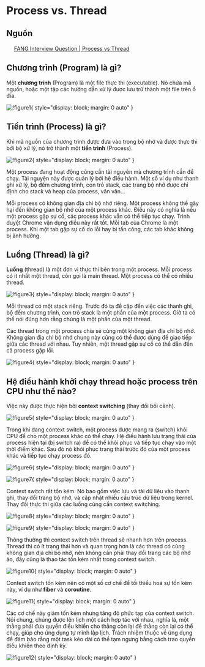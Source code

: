 # Process vs. Thread

## Nguồn

<img src="../../../img/bytebytego.png" width="16" height="16"/> [FANG Interview Question | Process vs Thread](https://www.youtube.com/watch?v=4rLW7zg21gI)

## Chương trình (Program) là gì?

Một **chương trình** (Program) là một file thực thi (executable). Nó chứa mã nguồn, hoặc một tập các hướng dẫn xử lý được lưu trữ thành một file trên ổ đĩa.

![!figure1](figure1.png){ style="display: block; margin: 0 auto" }

## Tiến trình (Process) là gì?

Khi mã nguồn của chương trình được đưa vào trong bộ nhớ và được thực thi bởi bộ xử lý, nó trở thành một **tiến trình** (Process).

![!figure2](figure2.png){ style="display: block; margin: 0 auto" }

Một process đang hoạt động cũng cần tài nguyên mà chương trình cần để chạy. Tài nguyên này được quản lý bởi hệ điều hành. Một số ví dụ như thanh ghi xử lý, bộ đếm chương trình, con trỏ stack, các trang bộ nhớ được chỉ định cho stack và heap của process, vân vân...

Mỗi process có không gian địa chỉ bộ nhớ riêng. Một process không thể gây hại đến không gian bộ nhớ của một process khác. Điều này có nghĩa là nếu một process gặp sự cố, các process khác vẫn có thể tiếp tục chạy. Trình duyệt Chrome vận dụng điều này rất tốt. Mỗi tab của Chrome là một process. Khi một tab gặp sự cố do lỗi hay bị tấn công, các tab khác không bị ảnh hưởng.

## Luồng (Thread) là gì?

**Luồng** (thread) là một đơn vị thực thi bên trong một process. Mỗi process có ít nhất một thread, còn gọi là main thread. Một process có thể có nhiều thread.

![!figure3](figure3.png){ style="display: block; margin: 0 auto" }

Mỗi thread có một stack riêng. Trước đó ta đề cập đến việc các thanh ghi, bộ đếm chương trình, con trỏ stack là một phần của một process. Giờ ta có thể nói đúng hơn rằng chúng là một phần của một thread.

Các thread trong một process chia sẻ cùng một không gian địa chỉ bộ nhớ. Không gian địa chỉ bộ nhớ chung này cũng có thể được dùng để giao tiếp giữa các thread với nhau. Tuy nhiên, một thread gặp sự cố có thể dẫn đến cả process gặp lỗi.

![!figure4](figure4.png){ style="display: block; margin: 0 auto" }

## Hệ điều hành khởi chạy thread hoặc process trên CPU như thế nào?

Việc này được thực hiện bởi **context switching** (thay đổi bối cảnh).

![!figure5](figure5.png){ style="display: block; margin: 0 auto" }

Trong khi đang context switch, một process được mang ra (switch) khỏi CPU để cho một process khác có thể chạy. Hệ điều hành lưu trạng thái của process hiện tại (bị switch ra) để có thể khôi phục và tiếp tục chạy vào một thời điểm khác. Sau đó nó khôi phục trạng thái trước đó của một process khác và tiếp tục chạy process đó.

![!figure6](figure6.png){ style="display: block; margin: 0 auto" }

![!figure7](figure7.png){ style="display: block; margin: 0 auto" }

Context switch rất tốn kém. Nó bao gồm việc lưu và tải dữ liệu vào thanh ghi, thay đổi trang bộ nhớ, và cập nhật nhiều cấu trúc dữ liệu trong kernel. Thay đổi thực thi giữa các luồng cũng cần context switching.

![!figure8](figure8.png){ style="display: block; margin: 0 auto" }

![!figure9](figure9.png){ style="display: block; margin: 0 auto" }

Thông thường thì context switch trên thread sẽ nhanh hơn trên process. Thread thì có ít trạng thái hơn và quan trọng hơn là các thread có cùng không gian địa chỉ bộ nhớ, nên không cần phải thay đổi trang các bộ nhớ ảo, đây cũng là thao tác tốn kém nhất trong context switch.

![!figure10](figure10.png){ style="display: block; margin: 0 auto" }

Context switch tốn kém nên có một số cơ chế để tối thiểu hoá sự tốn kém này, ví dụ như **fiber** và **coroutine**.

![!figure11](figure11.png){ style="display: block; margin: 0 auto" }

Các cơ chế này giảm tốn kém nhưng tăng độ phức tạp của context switch. Nói chung, chúng được lên lịch một cách hợp tác với nhau, nghĩa là, một thằng phải đưa quyền điều khiển cho thằng còn lại để thằng còn lại có thể chạy, giúp cho ứng dụng tự mình lập lịch. Trách nhiệm thuộc về ứng dụng để đảm bảo rằng một task kéo dài có thể tạm ngưng bằng cách trao quyền điều khiến theo định kỳ.

![!figure12](figure12.png){ style="display: block; margin: 0 auto" }
